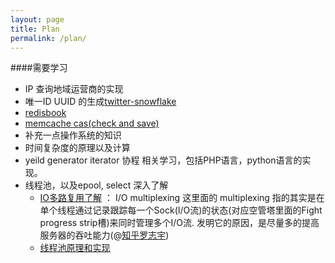 ```yaml
---
layout: page
title: Plan
permalink: /plan/
---
```


####需要学习

* IP 查询地域运营商的实现
* 唯一ID UUID 的生成[twitter-snowflake](http://www.lanindex.com/twitter-snowflake%EF%BC%8C64%E4%BD%8D%E8%87%AA%E5%A2%9Eid%E7%AE%97%E6%B3%95%E8%AF%A6%E8%A7%A3/)
* [redisbook](http://redisbook.readthedocs.org/en/latest/index.html)
* [memcache cas(check and save)](http://blog.csdn.net/ywh147/article/details/9385137)
* 补充一点操作系统的知识
* 时间复杂度的原理以及计算
* yeild generator iterator 协程 相关学习，包括PHP语言，python语言的实现。
* 线程池，以及epool, select 深入了解
    * [IO多路复用了解](https://www.zhihu.com/question/32163005) ： I/O multiplexing 这里面的 multiplexing 指的其实是在单个线程通过记录跟踪每一个Sock(I/O流)的状态(对应空管塔里面的Fight progress strip槽)来同时管理多个I/O流. 发明它的原因，是尽量多的提高服务器的吞吐能力(@[知乎罗志宇](https://www.zhihu.com/people/fredriklo))
    * [线程池原理和实现](http://www.cnblogs.com/coser/archive/2012/03/10/2389264.html)
